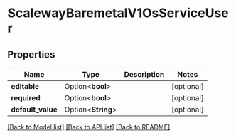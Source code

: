 # ScalewayBaremetalV1OsServiceUser

## Properties

Name | Type | Description | Notes
------------ | ------------- | ------------- | -------------
**editable** | Option<**bool**> |  | [optional]
**required** | Option<**bool**> |  | [optional]
**default_value** | Option<**String**> |  | [optional]

[[Back to Model list]](../README.md#documentation-for-models) [[Back to API list]](../README.md#documentation-for-api-endpoints) [[Back to README]](../README.md)


